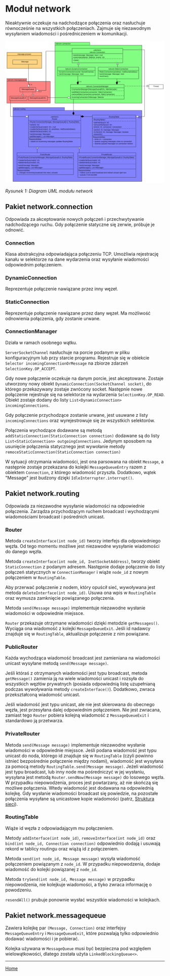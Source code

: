# Moduł network

Nieaktywnie oczekuje na nadchodzące połączenia oraz nasłuchuje równocześnie na wszystkich połączeniach. Zajmuje się niezawodnym wysyłaniem wiadomości i pośredniczeniem w komunikacji.

<img src="./img/uml_network.png">

*Rysunek 1: Diagram UML modułu network*

## Pakiet network.connection

Odpowiada za akceptowanie nowych połączeń i przechwytywanie nadchodzącego ruchu. Gdy połączenie statyczne się zerwie, próbuje je odnowić. 

### Connection

Klasa abstrakcyjna odpowiadająca połączeniu TCP. Umożliwia rejestrację kanału w selektorze na dane wydarzenia oraz wysyłanie wiadomości odpowiednim połączeniem. 

### DynamicConnection

Reprezentuje połączenie nawiązane przez inny węzeł.

### StaticConnection

Reprezentuje połączenie nawiązane przez dany węzeł. Ma możliwość odnowienia połączenia, gdy zostanie urwane.

### ConnectionManager

Działa w ramach osobnego wątku.

```ServerSocketChannel``` nasłuchuje na porcie podanym w pliku konfiguracyjnym lub przy starcie programu. Rejestruje się w obiekcie ```Selector incomingConnectionOrMessage``` na zbiorze zdarzeń ```SelectionKey.OP_ACCEPT```. 

Gdy nowe połączenie oczekuje na danym porcie, jest akceptowane. Zostaje utworzony nowy obiekt ```DynamicConnection(SocketChannel socket)```, do którego przekazywany zostaje zwrócony socket. Następnie nowe połączenie rejestruje się na selektorze na wydarzenia ```SelectionKey.OP_READ```. Obiekt zostaje dodany do listy ```List<DynamicConnection> incomingConnections```. 

Gdy połączenie przychodzące zostanie urwane, jest usuwane z listy ```incomingConnections``` oraz wyrejestrowuje się ze wszystkich selektorów.

Połączenia wychodzące dodawane są metodą ```addStaticConnection(StaticConnection connection)``` dodawane są do listy ```List<StaticConnection> outgoingConnections```. Jedynym sposobem na usunięcie połączenia statycznego jest wywołanie metody ```remoceStaticConnection(StaticConnection connection)```

W sytuacji otrzymania wiadomości, jest ona parsowana na obiekt ```Message```, a następnie zostaje przekazana do kolejki ```MessageQueueEntry``` razem z obiektem ```Connection```, z którego wiadomość przyszła. Dodatkowo, wątek "Message" jest budzony dzięki ```IdleInterrupter.interrupt()```.

## Pakiet network.routing

Odpowiada za niezawodne wysyłanie wiadomości na odpowiednie połączenia. Zarządza przychodzącym ruchem broadcast i wychodzącymi wiadomościami broadcast i pośrednich unicast. 

### Router

Metoda ```createInterface(int node_id)``` tworzy interfejs dla odpowiedniego węzła. Od tego momentu możliwe jest niezawodne wysyłanie wiadomości do danego węzła. 

Metoda ```createInterface(int node_id, InetSocketAddress)```, tworzy obiekt ```StaticConnection``` z podanym adresem. Następnie dodaje połączenie do listy połączeń statycznych w ```ConnectionManager``` i wiąże ```node_id``` z nowym połączeniem w ```RoutingTable```. 

Aby przerwać połączenie z nodem, który opuścił sieć, wywoływana jest metoda ```deleteInterface(int node_id)```. Usuwa ona wpis w ```RoutingTable``` oraz wymusza zamknięcie powiązanego połączenia. 

Metoda ```send(Message message)``` implementuje niezawodne wysłanie wiadomości w odpowiednie miejssce. 

```Router``` przekazuje otrzymane wiadomości dzięki metodzie ```getMessages()```. Wyciąga ona wiadomość z kolejki ```MessageQueueExit```. Jeśli id nadawcy znajduje się w ```RoutingTable```, aktualizuje połączenie z nim powiązane. 

### PublicRouter

Każda wychodząca wiadomość broadcast jest zamieniana na wiadomości unicast wysyłane metodą ```send(Message message)```.

Jeśli któraś z otrzymanych wiadomości jest typu broadcast, metoda ```getMessage()``` zamienia ją na wiele wiadomości unicast i rozsyła do wszystkich węzłów prywatnych (posiada odpowiednią listę uzupełnianą podczas wywoływania metody ```createInterface()```). Dodatkowo, zwraca przekształconą wiadomość unicast.

Jeśli wiadomość jest typu unicast, ale nie jest skierowana do obecnego węzła, jest przesyłana dalej odpowiednim połączeniem. Nie jest zwracana, zamiast tego ```Router``` pobiera kolejną wiadomość z ```MessageQueueExit``` i standardowo ją przetwarza.

### PrivateRouter

Metoda ```send(Message message)``` implementuje niezawodne wysłanie wiadomości w odpowiednie miejssce. Jeśli podana wiadomość jest typu unicast do noda, którego id znajduje się w ```RoutingTable``` (czyli powinno istnieć bezpośrednie połączenie między nodami), wiadomość jest wysyłana za pomocą metody ```RoutingTable.send(Message message)```. Jeżeli wiadomość jest typu broadcast, lub inny node ma pośredniczyć w jej wysłaniu, wysyłana jest metodą ```Router.sendNow(Message message)``` do losowego węzła. W przypadku niepowodzenia, proces jest powtarzany, aż nie skończą się możliwe połączenia. Wtedy wiadomość jest dodawana na odpowiednią kolejkę. Gdy wysłanie wiadomości broadcast się powiedzie, na pozostałe połączenia
wysyłane są unicastowe kopie wiadomości (patrz, [Struktura sieci](./network_structure.md)).

### RoutingTable

Wiąże id węzła z odpowiadającym mu połączeniem. 

Metody ```addInterface(int node_id)```, ```removeInterface(int node_id)``` oraz ```bind(int node_id, Connection connection)``` odpowiednio dodają i usuwają rekord w tablicy routingu oraz wiążą id z połączeniem. 

Metoda ```send(int node_id, Message message)``` wysyła wiadomość połączeniem powiązanym z ```node_id```. W przypadku niepowodzenia, dodaje wiadomość do kolejki powiązanej z ```node_id```. 

Metoda ```trySend(int node_id, Message message)``` w przypadku niepowodzenia, nie kolejkuje wiadomości, a tlyko zwraca informację o powodzeniu. 

```resendAll()``` prubuje ponownie wysłać wszystkie wiadomości w kolejkach. 

## Pakiet network.messagequeue

Zawiera kolejkę par ```(Message, Connection)``` oraz interfejsy ```MessageQueueEntry``` i ```MessageQueueExit```, które pozwalają tylko odpowiednio dodawać wiadomości i je pobierać. 

Kolejka używana w ```MessageQueue``` musi być bezpieczna pod względem wielowątkowości, dlatego została użyta ```LinkedBlockingQueue<>```.

---

[Home](./index.md)